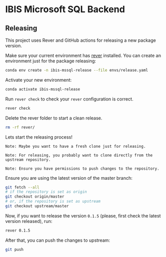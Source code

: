 # IBIS Microsoft SQL Backend


## Releasing

This project uses Rever and GitHub actions for releasing a new package version.

Make sure your current environment has [rever](https://regro.github.io/rever-docs/) installed. You can create an environment just for the package releasing:

```bash
conda env create -n ibis-mssql-release --file envs/release.yaml
```

Activate your new environment:

```sh
conda activate ibis-mssql-release
```

Run `rever check` to check your `rever` configuration is correct.

```bash
rever check
```

Delete the rever folder to start a clean release.

```bash
rm -rf rever/
```

Lets start the releasing process!

```
Note: Maybe you want to have a fresh clone just for releasing.
```

```
Note: For releasing, you probably want to clone directly from the upstream repository.
```

```
Note: Ensure you have permissions to push changes to the repository.
```

Ensure you are using the latest version of the master branch:

```sh
git fetch --all
# if the repository is set as origin
git checkout origin/master
# or, if the repository is set as upstream
git checkout upstream/master
```

Now, if you want to release the version `0.1.5`
(please, first check the latest version released), run:

```sh
rever 0.1.5
```

After that, you can push the changes to upstream:

```sh
git push
```
